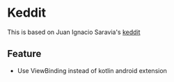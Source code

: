 # Keddit

This is based on Juan Ignacio Saravia's [keddit](https://github.com/juanchosaravia/KedditBySteps)

## Feature

- Use ViewBinding instead of kotlin android extension
